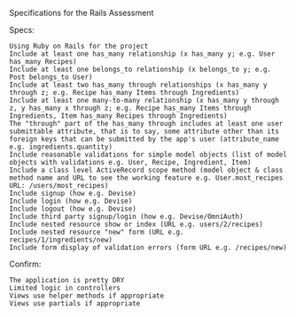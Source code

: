 
Specifications for the Rails Assessment

Specs:

    Using Ruby on Rails for the project
    Include at least one has_many relationship (x has_many y; e.g. User has_many Recipes)
    Include at least one belongs_to relationship (x belongs_to y; e.g. Post belongs_to User)
    Include at least two has_many through relationships (x has_many y through z; e.g. Recipe has_many Items through Ingredients)
    Include at least one many-to-many relationship (x has_many y through z, y has_many x through z; e.g. Recipe has_many Items through Ingredients, Item has_many Recipes through Ingredients)
    The "through" part of the has_many through includes at least one user submittable attribute, that is to say, some attribute other than its foreign keys that can be submitted by the app's user (attribute_name e.g. ingredients.quantity)
    Include reasonable validations for simple model objects (list of model objects with validations e.g. User, Recipe, Ingredient, Item)
    Include a class level ActiveRecord scope method (model object & class method name and URL to see the working feature e.g. User.most_recipes URL: /users/most_recipes)
    Include signup (how e.g. Devise)
    Include login (how e.g. Devise)
    Include logout (how e.g. Devise)
    Include third party signup/login (how e.g. Devise/OmniAuth)
    Include nested resource show or index (URL e.g. users/2/recipes)
    Include nested resource "new" form (URL e.g. recipes/1/ingredients/new)
    Include form display of validation errors (form URL e.g. /recipes/new)

Confirm:

    The application is pretty DRY
    Limited logic in controllers
    Views use helper methods if appropriate
    Views use partials if appropriate

